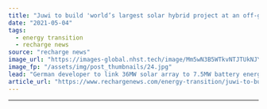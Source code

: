 ```yaml
---
title: "Juwi to build 'world’s largest solar hybrid project at an off-grid mine' in Egypt"
date: "2021-05-04"
tags: 
  - energy transition
  - recharge news
source: "recharge news"
image_url: "https://images-global.nhst.tech/image/Mm5wN3B5WTkvNTJTUkNJYzFMZURldGE5cTRtemFrUWFBSVNINUMvZ20xZz0=/nhst/binary/4c8e3601b3b92275290341f3b7a783e4"
image_fp: "/assets/img/post_thumbnails/24.jpg"
lead: "German developer to link 36MW solar array to 7.5MW battery energy storage at Centamin’s Sukari Gold Mine"
article_url: "https://www.rechargenews.com/energy-transition/juwi-to-build-world-s-largest-solar-hybrid-project-at-an-off-grid-mine-in-egypt/2-1-1005069"
---
```


---

